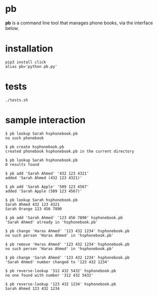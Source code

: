 # pb

**pb** is a command line tool that manages phone books, via the interface below.

# installation

    pip3 install click
    alias pb='python pb.py'

# tests

    ./tests.sh

# sample interaction

    $ pb lookup Sarah hsphonebook.pb 
    no such phonebook

    $ pb create hsphonebook.pb
    created phonebook hsphonebook.pb in the current directory

    $ pb lookup Sarah hsphonebook.pb 
    0 results found

    $ pb add 'Sarah Ahmed' '432 123 4321'
    added 'Sarah Ahmed (432 123 4321)'

    $ pb add 'Sarah Apple' '509 123 4567'
    added 'Sarah Apple (509 123 4567)'

    $ pb lookup Sarah hsphonebook.pb
    Sarah Ahmed 432 123 4321
    Sarah Orange 123 456 7890

    $ pb add 'Sarah Ahmed' '123 456 7890' hsphonebook.pb
    'Sarah Ahmed' already in 'hsphonebook.pb'

    $ pb change 'Haras Ahmed' '123 432 1234' hsphonebook.pb
    no such person 'Haras Ahmed' in 'hsphonebook.pb'

    $ pb remove 'Haras Ahmed' '123 432 1234' hsphonebook.pb
    no such person 'Haras Ahmed' in 'hsphonebook.pb'

    $ pb change 'Sarah Ahmed' '123 432 1234' hsphonebook.pb
    'Sarah Ahmed' number changed to '123 432 1234'

    $ pb reverse-lookup '312 432 5432' hsphonebook.pb
    no one found with number '312 432 5432'

    $ pb reverse-lookup '123 432 1234' hsphonebook.pb
    Sarah Ahmed 123 432 1234


